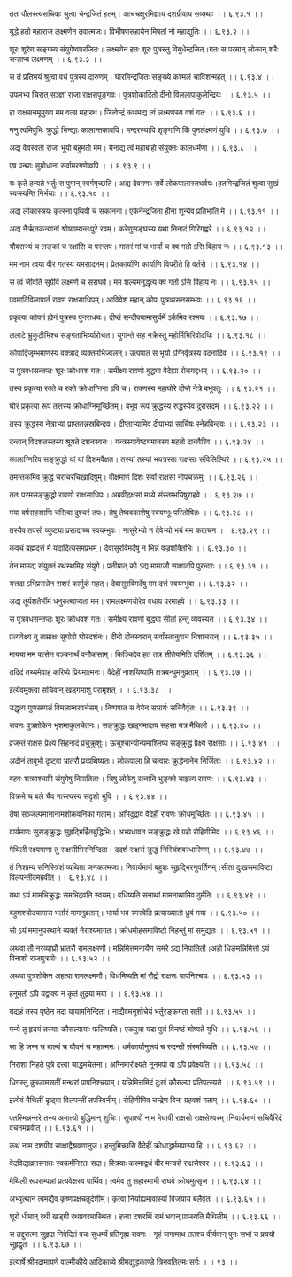 ततः पौलस्त्यसचिवाः श्रुत्वा चेन्द्रजितं हतम्।
आचचक्षुरभिज्ञाय दशग्रीवाय सव्यथाः ।। ६.९३.१ ।।

युद्धे हतो महाराज लक्ष्मणेन तवात्मजः।
विभीषणसहायेन मिषतां नो महाद्युतिः ।। ६.९३.२ ।।

शूरः शूरेण सङ्गम्य संयुगेष्वपरजितः।
लक्ष्मणेन हतः शूरः पुत्रस्तु विबुधेन्द्रजित्।गतः स परमान् लोकान् शरैः सन्ताप्य लक्ष्मणम् ।। ६.९३.३ ।।

स तं प्रतिभयं श्रुत्वा वधं पुत्रस्य दारुणम्।
घोरमिन्द्रजितः सङ्ख्ये कश्मलं चाविशन्महत् ।। ६.९३.४ ।।

उपलभ्य चिरात् सञ्ज्ञां राजा राक्षसपुङ्गवः।
पुत्रशोकार्दितो दीनो विललापाकुलेन्द्रियः ।। ६.९३.५ ।।

हा राक्षसचमूमुख्य मम वत्स महारथ।
जित्वेन्द्रं कथमद्य त्वं लक्ष्मणस्य वशं गतः ।। ६.९३.६ ।।

ननु त्वमिषुभिः क्रुद्धो भिन्द्याः कालान्तकावपि।
मन्दरस्यापि शृङ्गाणि किं पुनर्लक्ष्मणं युधि ।। ६.९३.७ ।।

अद्य वैवस्वतो राजा भूयो बहुमतो मम।
येनाद्य त्वं महाबाहो संयुक्तः कालधर्मणा ।। ६.९३.८ ।।

एष पन्थाः सुयोधानां सर्वामरगणेष्वपि ।
। ६.९३.९ ।।

यः कृते हन्यते भर्तुः स पुमान् स्वर्गमृच्छति।
अद्य देवगणाः सर्वे लोकपालास्तथर्षयः।हतमिन्द्रजितं श्रुत्वा सुखं स्वप्स्यन्ति निर्भयाः ।। ६.९३.१० ।।

अद्य लोकास्त्रयः कृत्स्ना पृथिवी च सकानना।
एकेनेन्द्रजिता हीना शून्येव प्रतिभाति मे ।। ६.९३.११ ।।

अद्य नैर्ऋतकन्यानां श्रोष्याम्यन्तःपुरे रवम्।
करेणुसङ्घस्य यथा निनादं गिरिगह्वरे ।। ६.९३.१२ ।।

यौवराज्यं च लङ्कां च रक्षांसि च परन्तप।
मातरं मां च भार्यां च क्व गतो ऽसि विहाय नः ।। ६.९३.१३ ।।

मम नाम त्वया वीर गतस्य यमसादनम्।
प्रेतकार्याणि कार्याणि विपरीते हि वर्तसे ।। ६.९३.१४ ।।

स त्वं जीवति सुग्रीवे लक्ष्मणे च सराघवे।
मम शल्यमनुद्धृत्य क्व गतो ऽसि विहाय नः ।। ६.९३.१५ ।।

एवमादिविलापार्तं रावणं राक्षसाधिपम्।
आविवेश महान् कोपः पुत्रव्यसनसम्भवः ।। ६.९३.१६ ।।

प्रकृत्या कोपनं ह्येनं पुत्रस्य पुनराधयः।
दीप्तं सन्दीपयामासुर्घर्मे ऽर्कमिव रश्मयः ।। ६.९३.१७ ।।

ललाटे भ्रुकुटीभिश्च सङ्गताभिर्व्यारोचत।
युगान्ते सह नक्रैस्तु महोर्मिभिरिवोदधिः ।। ६.९३.१८ ।।

कोपाद्विजृम्भमाणस्य वक्त्राद् व्यक्तमभिज्वलन्।
उत्पपात स भूयो ऽग्निर्वृत्रस्य वदनादिव ।। ६.९३.१९ ।।

स पुत्रवधसन्तप्तः शूरः क्रोधवशं गतः।
समीक्ष्य रावणो बुद्ध्या वैदेह्या रोचयद्वधम् ।। ६.९३.२० ।।

तस्य प्रकृत्या रक्ते च रक्ते क्रोधाग्निना ऽपि च।
रावणस्य महाघोरे दीप्ते नेत्रे बभूवतुः ।। ६.९३.२१ ।।

घोरं प्रकृत्या रूपं तत्तस्य क्रोधाग्निमूर्च्छितम्।
बभूव रूपं क्रुद्धस्य रुद्धस्येव दुरासदम् ।। ६.९३.२२ ।।

तस्य क्रुद्धस्य नेत्राभ्यां प्राप्ततन्नस्रबिन्दवः।
दीप्ताभ्यामिव दीपाभ्यां सार्चिषः स्नेहबिन्दवः ।। ६.९३.२३ ।।

दन्तान् विदशतस्तस्य श्रूयते दशनस्वनः।
यन्त्रस्यावेष्ट्यमानस्य महतो दानवैरिव ।। ६.९३.२४ ।।

कालाग्निरिव सङ्क्रुद्धो यां यां दिशमवैक्षत।
तस्यां तस्यां भयत्रस्ता राक्षसाः संविलिल्यिरे ।। ६.९३.२५ ।।

तमन्तकमिव क्रुद्धं चराचरचिखादिषुम्।
वीक्षमाणं दिशः सर्वा राक्षसा नोपचक्रमुः ।। ६.९३.२६ ।।

ततः परमसङ्क्रुद्धो रावणो राक्षसाधिपः।
अब्रवीद्रक्षसां मध्ये संस्तम्भयिषुराहवे ।। ६.९३.२७ ।।

मया वर्षसहस्राणि चरित्वा दुश्चरं तपः।
तेषु तेष्ववकाशेषु स्वयम्भूः परितोषितः ।। ६.९३.२८ ।।

तस्यैव तपसो व्युष्ट्या प्रसादाच्च स्वयम्भुवः।
नासुरेभ्यो न देवेभ्यो भयं मम कदाचन ।। ६.९३.२९ ।।

कवचं ब्रह्मदत्तं मे यदादित्यसमप्रभम्।
देवासुरविमर्देषु न भिन्नं वज्रशक्तिभिः ।। ६.९३.३० ।।

तेन मामद्य संयुक्तं रथस्थमिह संयुगे।
प्रतीयात् को ऽद्य मामाजौ साक्षादपि पुरन्दरः ।। ६.९३.३१ ।।

यत्तदा ऽभिप्रसन्नेन सशरं कार्मुकं महत्।
देवासुरविमर्देषु मम दत्तं स्वयम्भुवा ।। ६.९३.३२ ।।

अद्य तूर्यशतैर्भीमं धनुरुत्थाप्यतां मम।
रामलक्ष्मणयोरेव वधाय परमाहवे ।। ६.९३.३३ ।।

स पुत्रवधसन्तप्तः शूरः क्रोधवशं गतः।
समीक्ष्य रावणो बुद्ध्या सीतां हन्तुं व्यवस्यत ।। ६.९३.३४ ।।

प्रत्यवेक्ष्य तु ताम्राक्षः सुघोरो घोरदर्शनः।
दीनो दीनस्वरान् सर्वांस्तानुवाच निशाचरान् ।। ६.९३.३५ ।।

मायया मम वत्सेन वञ्चनार्थं वनौकसाम्।
किञ्चिदेव हतं तत्र सीतेयमिति दर्शितम् ।। ६.९३.३६ ।।

तदिदं तथ्यमेवाहं करिष्ये प्रियमात्मनः।
वैदेहीं नाशयिष्यामि क्षत्रबन्धुमनुव्रताम् ।। ६.९३.३७ ।।

इत्येवमुक्त्वा सचिवान् खड्गमाशु परामृशत् ।
। ६.९३.३८ ।।

उद्धृत्य गुणसम्पन्नं विमलाम्बरवर्चसम्।
निष्पपात स वेगेन सभार्यः सचिवैर्वृतः ।। ६.९३.३९ ।।

रावणः पुत्रशोकेन भृशमाकुलचेतनः।
सङ्क्रुद्धः खड्गमादाय सहसा यत्र मैथिली ।। ६.९३.४० ।।

व्रजन्तं राक्षसं प्रेक्ष्य सिंहनादं प्रचुक्रुशुः।
ऊचुश्चान्योन्यमाश्लिष्य सङ्क्रुद्धं प्रेक्ष्य राक्षसाः ।। ६.९३.४१ ।।

अद्यैनं तावुभौ दृष्ट्वा भ्रातरौ प्रव्यथिष्यतः।
लोकपाला हि चत्वारः क्रुद्धेनानेन निर्जिताः ।। ६.९३.४२ ।।

बहवः शत्रवश्चापि संयुगेषु निपातिताः।
त्रिषु लोकेषु रत्नानि भुङ्क्ते चाहृत्य रावणः ।। ६.९३.४३ ।।

विक्रमे च बले चैव नास्त्यस्य सदृशो भुवि ।
। ६.९३.४४ ।।

तेषां सञ्जल्पमानानामशोकवनिकां गताम्।
अभिदुद्राव वैदेहीं रावणः क्रोधमूर्च्छितः ।। ६.९३.४५ ।।

वार्यमाणः सुसङ्क्रुद्धः सुहृद्भिर्हितबुद्धिभिः।
अभ्यधावत सङ्क्रुद्धः खे ग्रहो रोहिणीमिव ।। ६.९३.४६ ।।

मैथिली रक्ष्यमाणा तु राक्षसीभिरनिन्दिता।
ददर्श राक्षसं क्रुद्धं निस्त्रिंशवरधारिणम् ।। ६.९३.४७ ।।

तं निशाम्य सनिस्त्रिंशं व्यथिता जनकात्मजा।
निवार्यमाणं बहुशः सुहृद्भिरनुवर्तिनम्।सीता दुःखसमाविष्टा विलपन्तीदमब्रवीत् ।। ६.९३.४८ ।।

यथा ऽयं मामभिक्रुद्धः समभिद्रवति स्वयम्।
वधिष्यति सनाथां मामनाथामिव दुर्मतिः ।। ६.९३.४९ ।।

बहुशश्चोदयामास भर्तारं मामनुव्रताम्।
भार्या भव रमस्वेति प्रत्याख्यातो ध्रुवं मया ।। ६.९३.५० ।।

सो ऽयं ममानुपस्थाने व्यक्तं नैराश्यमागतः।
क्रोधमोहसमाविष्टो निहन्तुं मां समुद्यतः ।। ६.९३.५१ ।।

अथवा तौ नरव्याघ्रौ भ्रातरौ रामलक्ष्मणौ।
मन्निमित्तमनार्येण समरे ऽद्य निपातितौ।अहो धिङ्मन्निमित्तो ऽयं विनाशो राजपुत्रयोः ।। ६.९३.५२ ।।

अथवा पुत्रशोकेन अहत्वा रामलक्ष्मणौ।
विधमिष्यति मां रौद्रो राक्षसः पापनिश्चयः ।। ६.९३.५३ ।।

हनूमतो ऽपि यद्वाक्यं न कृतं क्षुद्रया मया ।
। ६.९३.५४ ।।

यद्यहं तस्य पृष्ठेन तदा यायामनिन्दिता।
नाद्यैवमनुशोचेयं भर्तुरङ्कगता सती ।। ६.९३.५५ ।।

मन्ये तु हृदयं तस्याः कौसल्यायाः फलिष्यति।
एकपुत्रा यदा पुत्रं विनष्टं श्रोष्यते युधि ।। ६.९३.५६ ।।

सा हि जन्म च बाल्यं च यौवनं च महात्मनः।
धर्मकार्यानुरूपं च रुदन्ती संस्मरिष्यति ।। ६.९३.५७ ।।

निराशा निहते पुत्रे दत्त्वा श्राद्धमचेतना।
अग्निमारोक्ष्यते नूनमपो वा ऽपि प्रवेक्ष्यति ।। ६.९३.५८ ।।

धिगस्तु कुब्जामसतीं मन्थरां पापनिश्चयाम्।
यन्निमित्तमिदं दुःखं कौसल्या प्रतिपत्स्यते ।। ६.९३.५९ ।।

इत्येवं मैथिलीं दृष्ट्वा विलपन्तीं तपस्विनीम्।
रोहिणीमिव चन्द्रेण विना ग्रहवशं गताम् ।। ६.९३.६० ।।

एतस्मिन्नन्तरे तस्य अमात्यो बुद्धिमान् शुचिः।
सुपार्श्वो नाम मेधावी राक्षसो राक्षसेश्वरम्।निवार्यमाणं सचिवैरिदं वचनमब्रवीत् ।। ६.९३.६१ ।।

कथं नाम दशग्रीव साक्षाद्वैश्रवणानुज।
हन्तुमिच्छसि वैदेहीं क्रोधाद्धर्ममपास्य हि ।। ६.९३.६२ ।।

वेदविद्याव्रतस्नातः स्वकर्मनिरतः सदा।
स्त्रियाः कस्माद्वधं वीर मन्यसे राक्षसेश्वर ।। ६.९३.६३ ।।

मैथिलीं रूपसम्पन्नां प्रत्यवेक्षस्व पार्थिव।
त्वमेव तु सहास्माभी राघवे क्रोधमुत्सृज ।। ६.९३.६४ ।।

अभ्युत्थानं त्वमद्यैव कृष्णपक्षचतुर्दशीम्।
कृत्वा निर्याह्यमावास्यां विजयाय बलैर्वृतः ।। ६.९३.६५ ।।

शूरो धीमान् रथी खड्गी रथप्रवरमास्थितः।
हत्वा दशरथिं रामं भवान् प्राप्स्यति मैथिलीम् ।। ६.९३.६६ ।।

स तद्दुरात्मा सुहृदा निवेदितं वचः सुधर्म्यं प्रतिगृह्य रावणः।
गृहं जगामाथ ततश्च वीर्यवान् पुनः सभां च प्रययौ सुहृद्वृतः ।। ६.९३.६७ ।।

इत्यार्षे श्रीमद्रामायणे वाल्मीकीये आदिकाव्ये श्रीमद्युद्धकाण्डे त्रिनवतितमः सर्गः ।
। ९३ ।।

